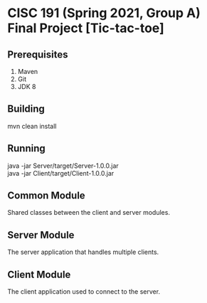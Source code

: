# CISC 191 (Spring 2021, Group A) Final Project [Tic-tac-toe]

## Prerequisites

1. Maven
2. Git
3. JDK 8

## Building

mvn clean install

## Running

java -jar Server/target/Server-1.0.0.jar  
java -jar Client/target/Client-1.0.0.jar

## Common Module

Shared classes between the client and server modules.

## Server Module

The server application that handles multiple clients.

## Client Module

The client application used to connect to the server.